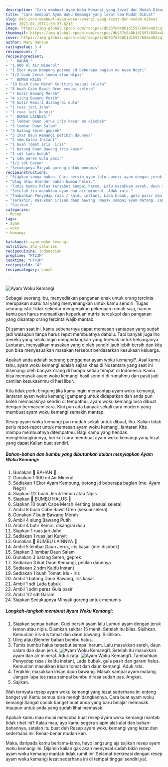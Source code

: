 ```yaml
---
description: "Cara membuat Ayam Woku Kemangi yang lezat dan Mudah Dibuat"
title: "Cara membuat Ayam Woku Kemangi yang lezat dan Mudah Dibuat"
slug: 843-cara-membuat-ayam-woku-kemangi-yang-lezat-dan-mudah-dibuat
date: 2021-01-15T11:50:27.621Z
image: https://img-global.cpcdn.com/recipes/db937e948b1d1597/680x482cq70/ayam-woku-kemangi-foto-resep-utama.jpg
thumbnail: https://img-global.cpcdn.com/recipes/db937e948b1d1597/680x482cq70/ayam-woku-kemangi-foto-resep-utama.jpg
cover: https://img-global.cpcdn.com/recipes/db937e948b1d1597/680x482cq70/ayam-woku-kemangi-foto-resep-utama.jpg
author: Mary Hanson
ratingvalue: 3.4
reviewcount: 7
recipeingredient:
- "  BAHAN "
- "1.000 ml Air Mineral"
- "1 Ekor Ayam Kampung potong jd beberapa bagian me Ayam Negri"
- "1/2 buah Jeruk lemon atau Nipis"
- "  BUMBU HALUS "
- "10 buah Cabe Merah Keriting sesuai selera"
- "8 buah Cabe Rawit Oren sesuai selera"
- "7 butir Bawang Merah"
- "4 siung Bawang Putih"
- "4 butir Kemiri disangrai dulu"
- "1 ruas jari Jahe"
- "1 ruas jari Kunyit"
- "  BUMBU LAINNYA "
- "5 lembar Daun Jeruk iris kasar me disobek"
- "3 lembar Daun Salam"
- "3 batang Sereh geprek"
- "3 ikat Daun Kemangi petikin daunnya"
- "2 sdm Kaldu Instant"
- "1 buah Tomat iris  iris"
- "1 batang Daun Bawang iris kasar"
- "1 sdt Lada bubuk"
- "1 sdm peres Gula pasir"
- "1/2 sdt Garam"
- "Secukupnya Minyak goreng untuk menumis"
recipeinstructions:
- "Siapkan semua bahan. Cuci bersih ayam lalu Lumuri ayam dengan jeruk lemon atau nipis. Diamkan sekitar 15 menit. Setelah itu bilas. Sisihkan. Kemudian iris-iris tomat dan daun bawang. Sisihkan."
- "Uleg atau Blender bahan bumbu halus."
- "Tumis bumbu halus tersebut sampai harum. Lalu masukkan sereh, daun salam dan daun jeruk."
- "Setelah itu masukkan ayam dan air mineral. Aduk rata."
- "Tambahkan Penyedap rasa / kaldu instant, Lada bubuk, gula pasir dan garam halus. Kemudian masukkan irisan tomat dan daun kemangi. Aduk rata."
- "Terakhir, masukkan irisan daun bawang. Masak sampai ayam matang. Jangan lupa tes rasa sampai bumbu dirasa sudah pas. Angkat."
- "Sajikan."
categories:
- Resep
tags:
- ayam
- woku
- kemangi

katakunci: ayam woku kemangi 
nutrition: 242 calories
recipecuisine: Indonesian
preptime: "PT23M"
cooktime: "PT43M"
recipeyield: "4"
recipecategory: Lunch

---
```



![Ayam Woku Kemangi](https://img-global.cpcdn.com/recipes/db937e948b1d1597/680x482cq70/ayam-woku-kemangi-foto-resep-utama.jpg)

Sebagai seorang ibu, menyediakan panganan enak untuk orang tercinta merupakan suatu hal yang menyenangkan untuk kamu sendiri. Tugas seorang istri Tidak sekedar mengerjakan pekerjaan rumah saja, namun kamu pun harus memastikan keperluan nutrisi tercukupi dan panganan yang disantap orang tercinta wajib mantab.

Di zaman  saat ini, kamu sebenarnya dapat memesan santapan yang sudah jadi walaupun tanpa harus repot membuatnya dahulu. Tapi banyak juga lho mereka yang selalu ingin menghidangkan yang terenak untuk keluarganya. Lantaran, menyajikan masakan yang diolah sendiri jauh lebih bersih dan kita pun bisa menyesuaikan masakan tersebut berdasarkan kesukaan keluarga. 



Apakah anda adalah seorang penggemar ayam woku kemangi?. Asal kamu tahu, ayam woku kemangi adalah sajian khas di Nusantara yang saat ini disenangi oleh banyak orang di hampir setiap tempat di Indonesia. Kamu bisa memasak ayam woku kemangi hasil sendiri di rumahmu dan pasti jadi camilan kesukaanmu di hari libur.

Kita tidak perlu bingung jika kamu ingin menyantap ayam woku kemangi, lantaran ayam woku kemangi gampang untuk didapatkan dan anda pun boleh memasaknya sendiri di tempatmu. ayam woku kemangi bisa dibuat dengan bermacam cara. Kini pun ada banyak sekali cara modern yang membuat ayam woku kemangi semakin mantap.

Resep ayam woku kemangi pun mudah sekali untuk dibuat, lho. Kalian tidak perlu repot-repot untuk memesan ayam woku kemangi, lantaran Kita mampu membuatnya ditempatmu. Bagi Kamu yang hendak menghidangkannya, berikut cara membuat ayam woku kemangi yang lezat yang dapat Kalian buat sendiri.

<!--inarticleads1-->

##### Bahan-bahan dan bumbu yang dibutuhkan dalam menyiapkan Ayam Woku Kemangi:

1. Gunakan  🌿 BAHAN 🌿
1. Gunakan 1.000 ml Air Mineral
1. Sediakan 1 Ekor Ayam Kampung, potong jd beberapa bagian (me: Ayam Negri)
1. Siapkan 1/2 buah Jeruk lemon atau Nipis
1. Siapkan  🌿 BUMBU HALUS 🌿
1. Siapkan 10 buah Cabe Merah Keriting (sesuai selera)
1. Ambil 8 buah Cabe Rawit Oren (sesuai selera)
1. Gunakan 7 butir Bawang Merah
1. Ambil 4 siung Bawang Putih
1. Ambil 4 butir Kemiri, disangrai dulu
1. Siapkan 1 ruas jari Jahe
1. Sediakan 1 ruas jari Kunyit
1. Gunakan  🌿 BUMBU LAINNYA 🌿
1. Ambil 5 lembar Daun Jeruk, iris kasar (me: disobek)
1. Siapkan 3 lembar Daun Salam
1. Gunakan 3 batang Sereh, geprek
1. Sediakan 3 ikat Daun Kemangi, petikin daunnya
1. Sediakan 2 sdm Kaldu Instant
1. Sediakan 1 buah Tomat, iris - iris
1. Ambil 1 batang Daun Bawang, iris kasar
1. Ambil 1 sdt Lada bubuk
1. Ambil 1 sdm peres Gula pasir
1. Ambil 1/2 sdt Garam
1. Siapkan Secukupnya Minyak goreng untuk menumis




<!--inarticleads2-->

##### Langkah-langkah membuat Ayam Woku Kemangi:

1. Siapkan semua bahan. Cuci bersih ayam lalu Lumuri ayam dengan jeruk lemon atau nipis. Diamkan sekitar 15 menit. Setelah itu bilas. Sisihkan. Kemudian iris-iris tomat dan daun bawang. Sisihkan.
1. Uleg atau Blender bahan bumbu halus.
1. Tumis bumbu halus tersebut sampai harum. Lalu masukkan sereh, daun salam dan daun jeruk.
<img src="//assets-global.cpcdn.com/assets/icons/button_play-2c75c40dde080a61004c1f40b05d8f140eaff45d7e9e6481dc71c63d2e7c4909.png" alt="Ayam Woku Kemangi">1. Setelah itu masukkan ayam dan air mineral. Aduk rata.
<img src="//assets-global.cpcdn.com/assets/icons/button_play-2c75c40dde080a61004c1f40b05d8f140eaff45d7e9e6481dc71c63d2e7c4909.png" alt="Ayam Woku Kemangi">1. Tambahkan Penyedap rasa / kaldu instant, Lada bubuk, gula pasir dan garam halus. Kemudian masukkan irisan tomat dan daun kemangi. Aduk rata.
1. Terakhir, masukkan irisan daun bawang. Masak sampai ayam matang. Jangan lupa tes rasa sampai bumbu dirasa sudah pas. Angkat.
1. Sajikan.




Wah ternyata resep ayam woku kemangi yang lezat sederhana ini enteng banget ya! Kamu semua bisa menghidangkannya. Cara buat ayam woku kemangi Sangat cocok banget buat anda yang baru belajar memasak maupun untuk anda yang sudah lihai memasak.

Apakah kamu mau mulai mencoba buat resep ayam woku kemangi mantab tidak ribet ini? Kalau mau, ayo kamu segera siapin alat-alat dan bahan-bahannya, setelah itu buat deh Resep ayam woku kemangi yang lezat dan sederhana ini. Benar-benar mudah kan. 

Maka, daripada kamu berlama-lama, hayo langsung aja sajikan resep ayam woku kemangi ini. Dijamin kalian gak akan menyesal sudah bikin resep ayam woku kemangi mantab tidak rumit ini! Selamat berkreasi dengan resep ayam woku kemangi lezat sederhana ini di tempat tinggal sendiri,ya!.

